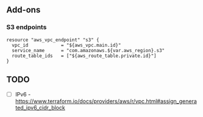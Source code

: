 







## Add-ons

### S3 endpoints
```hcl-terraform
resource "aws_vpc_endpoint" "s3" {
  vpc_id            = "${aws_vpc.main.id}"
  service_name      = "com.amazonaws.${var.aws_region}.s3"
  route_table_ids   = ["${aws_route_table.private.id}"]
}
```


## TODO
- [ ] IPv6 - https://www.terraform.io/docs/providers/aws/r/vpc.html#assign_generated_ipv6_cidr_block
